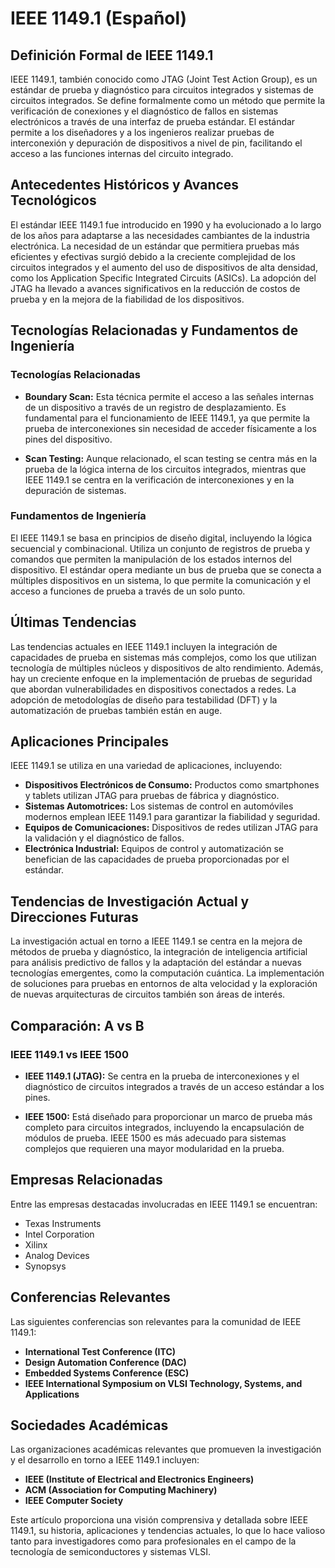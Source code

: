# IEEE 1149.1 (Español)

## Definición Formal de IEEE 1149.1

IEEE 1149.1, también conocido como JTAG (Joint Test Action Group), es un estándar de prueba y diagnóstico para circuitos integrados y sistemas de circuitos integrados. Se define formalmente como un método que permite la verificación de conexiones y el diagnóstico de fallos en sistemas electrónicos a través de una interfaz de prueba estándar. El estándar permite a los diseñadores y a los ingenieros realizar pruebas de interconexión y depuración de dispositivos a nivel de pin, facilitando el acceso a las funciones internas del circuito integrado.

## Antecedentes Históricos y Avances Tecnológicos

El estándar IEEE 1149.1 fue introducido en 1990 y ha evolucionado a lo largo de los años para adaptarse a las necesidades cambiantes de la industria electrónica. La necesidad de un estándar que permitiera pruebas más eficientes y efectivas surgió debido a la creciente complejidad de los circuitos integrados y el aumento del uso de dispositivos de alta densidad, como los Application Specific Integrated Circuits (ASICs). La adopción del JTAG ha llevado a avances significativos en la reducción de costos de prueba y en la mejora de la fiabilidad de los dispositivos.

## Tecnologías Relacionadas y Fundamentos de Ingeniería

### Tecnologías Relacionadas

- **Boundary Scan:** Esta técnica permite el acceso a las señales internas de un dispositivo a través de un registro de desplazamiento. Es fundamental para el funcionamiento de IEEE 1149.1, ya que permite la prueba de interconexiones sin necesidad de acceder físicamente a los pines del dispositivo.

- **Scan Testing:** Aunque relacionado, el scan testing se centra más en la prueba de la lógica interna de los circuitos integrados, mientras que IEEE 1149.1 se centra en la verificación de interconexiones y en la depuración de sistemas.

### Fundamentos de Ingeniería

El IEEE 1149.1 se basa en principios de diseño digital, incluyendo la lógica secuencial y combinacional. Utiliza un conjunto de registros de prueba y comandos que permiten la manipulación de los estados internos del dispositivo. El estándar opera mediante un bus de prueba que se conecta a múltiples dispositivos en un sistema, lo que permite la comunicación y el acceso a funciones de prueba a través de un solo punto.

## Últimas Tendencias

Las tendencias actuales en IEEE 1149.1 incluyen la integración de capacidades de prueba en sistemas más complejos, como los que utilizan tecnología de múltiples núcleos y dispositivos de alto rendimiento. Además, hay un creciente enfoque en la implementación de pruebas de seguridad que abordan vulnerabilidades en dispositivos conectados a redes. La adopción de metodologías de diseño para testabilidad (DFT) y la automatización de pruebas también están en auge.

## Aplicaciones Principales

IEEE 1149.1 se utiliza en una variedad de aplicaciones, incluyendo:

- **Dispositivos Electrónicos de Consumo:** Productos como smartphones y tablets utilizan JTAG para pruebas de fábrica y diagnóstico.
- **Sistemas Automotrices:** Los sistemas de control en automóviles modernos emplean IEEE 1149.1 para garantizar la fiabilidad y seguridad.
- **Equipos de Comunicaciones:** Dispositivos de redes utilizan JTAG para la validación y el diagnóstico de fallos.
- **Electrónica Industrial:** Equipos de control y automatización se benefician de las capacidades de prueba proporcionadas por el estándar.

## Tendencias de Investigación Actual y Direcciones Futuras

La investigación actual en torno a IEEE 1149.1 se centra en la mejora de métodos de prueba y diagnóstico, la integración de inteligencia artificial para análisis predictivo de fallos y la adaptación del estándar a nuevas tecnologías emergentes, como la computación cuántica. La implementación de soluciones para pruebas en entornos de alta velocidad y la exploración de nuevas arquitecturas de circuitos también son áreas de interés.

## Comparación: A vs B

### IEEE 1149.1 vs IEEE 1500

- **IEEE 1149.1 (JTAG):** Se centra en la prueba de interconexiones y el diagnóstico de circuitos integrados a través de un acceso estándar a los pines.
  
- **IEEE 1500:** Está diseñado para proporcionar un marco de prueba más completo para circuitos integrados, incluyendo la encapsulación de módulos de prueba. IEEE 1500 es más adecuado para sistemas complejos que requieren una mayor modularidad en la prueba.

## Empresas Relacionadas

Entre las empresas destacadas involucradas en IEEE 1149.1 se encuentran:

- Texas Instruments
- Intel Corporation
- Xilinx
- Analog Devices
- Synopsys

## Conferencias Relevantes

Las siguientes conferencias son relevantes para la comunidad de IEEE 1149.1:

- **International Test Conference (ITC)**
- **Design Automation Conference (DAC)**
- **Embedded Systems Conference (ESC)**
- **IEEE International Symposium on VLSI Technology, Systems, and Applications**

## Sociedades Académicas

Las organizaciones académicas relevantes que promueven la investigación y el desarrollo en torno a IEEE 1149.1 incluyen:

- **IEEE (Institute of Electrical and Electronics Engineers)**
- **ACM (Association for Computing Machinery)**
- **IEEE Computer Society**

Este artículo proporciona una visión comprensiva y detallada sobre IEEE 1149.1, su historia, aplicaciones y tendencias actuales, lo que lo hace valioso tanto para investigadores como para profesionales en el campo de la tecnología de semiconductores y sistemas VLSI.